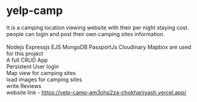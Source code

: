 # yelp-camp

It is a camping location viewing website with their per night staying cost.
people can login and post their own camping sites information.
<br>
<br>
Nodejs Expressjs EJS MongoDB PassportJs Cloudinary Mapbox are used for this project
<br>
A full CRUD App
<br>
Persistent User login
<br>
Map view for camping sites
<br>
load images for camping sites
<br>
write Reviews
<br>
website link - https://yelp-camp-am3ohp2za-chokhaniyash.vercel.app/
